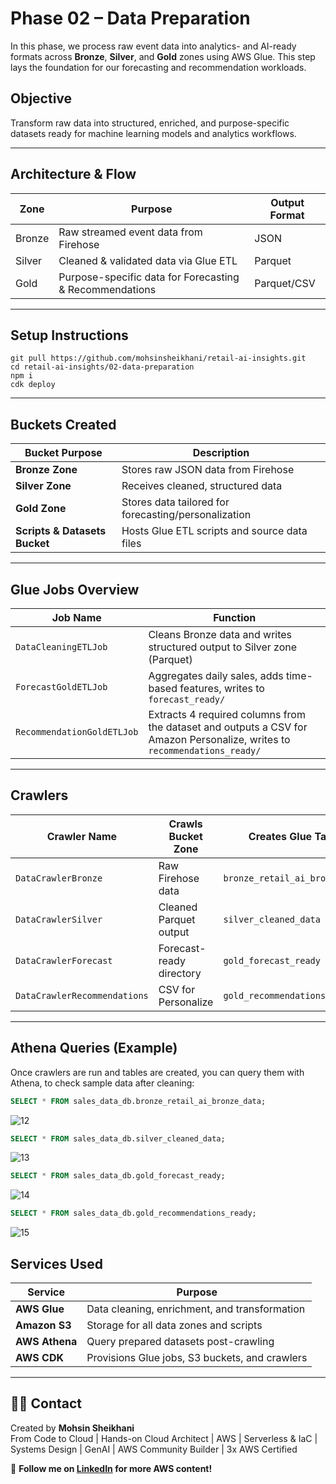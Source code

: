 # Phase 02 – Data Preparation

In this phase, we process raw event data into analytics- and AI-ready formats across **Bronze**, **Silver**, and **Gold** zones using AWS Glue. This step lays the foundation for our forecasting and recommendation workloads.

## Objective

Transform raw data into structured, enriched, and purpose-specific datasets ready for machine learning models and analytics workflows.

---

## Architecture & Flow

| Zone     | Purpose                                                  | Output Format |
|----------|----------------------------------------------------------|---------------|
| Bronze   | Raw streamed event data from Firehose                    | JSON          |
| Silver   | Cleaned & validated data via Glue ETL                    | Parquet       |
| Gold     | Purpose-specific data for Forecasting & Recommendations | Parquet/CSV   |

---

## Setup Instructions

```
git pull https://github.com/mohsinsheikhani/retail-ai-insights.git
cd retail-ai-insights/02-data-preparation
npm i
cdk deploy
```

---

## Buckets Created

| Bucket Purpose                      | Description                                   |
|------------------------------------|-----------------------------------------------|
| **Bronze Zone**                    | Stores raw JSON data from Firehose            |
| **Silver Zone**                    | Receives cleaned, structured data             |
| **Gold Zone**                      | Stores data tailored for forecasting/personalization |
| **Scripts & Datasets Bucket**     | Hosts Glue ETL scripts and source data files  |

---

## Glue Jobs Overview

| Job Name                | Function                                                                 |
|-------------------------|--------------------------------------------------------------------------|
| `DataCleaningETLJob`       | Cleans Bronze data and writes structured output to Silver zone (Parquet) |
| `ForecastGoldETLJob`    | Aggregates daily sales, adds time-based features, writes to `forecast_ready/` |
| `RecommendationGoldETLJob` | Extracts 4 required columns from the dataset and outputs a CSV for Amazon Personalize, writes to `recommendations_ready/` |

---

## Crawlers

| Crawler Name         | Crawls Bucket Zone       | Creates Glue Table        |
|----------------------|--------------------------|----------------------------|
| `DataCrawlerBronze`     | Raw Firehose data         | `bronze_retail_ai_bronze_data`            |
| `DataCrawlerSilver`     | Cleaned Parquet output    | `silver_cleaned_data`     |
| `DataCrawlerForecast`   | Forecast-ready directory  | `gold_forecast_ready`       |
| `DataCrawlerRecommendations`  | CSV for Personalize       | `gold_recommendations_ready`      |

---

## Athena Queries (Example)

Once crawlers are run and tables are created, you can query them with Athena, to check sample data after cleaning:

```sql
SELECT * FROM sales_data_db.bronze_retail_ai_bronze_data;
```
![12](https://github.com/user-attachments/assets/50df5028-6d97-4cf8-8bd8-1c53e7c4341c)


```sql
SELECT * FROM sales_data_db.silver_cleaned_data;
```
![13](https://github.com/user-attachments/assets/6c2389a6-ec85-4894-b48a-9b645ba3ea3d)

```sql
SELECT * FROM sales_data_db.gold_forecast_ready;
```
![14](https://github.com/user-attachments/assets/dfa87647-14a6-4e6f-9476-996ebd65372e)

```sql
SELECT * FROM sales_data_db.gold_recommendations_ready;
```
![15](https://github.com/user-attachments/assets/9a6d74de-d388-4a56-b9c5-7b322a59d128)


## Services Used

| Service              | Purpose                                               |
| -------------------- | ----------------------------------------------------- |
| **AWS Glue** | Data cleaning, enrichment, and transformation                                  |
| **Amazon S3**        | Storage for all data zones and scripts |
| **AWS Athena**  | Query prepared datasets post-crawling          |
| **AWS CDK**          | Provisions Glue jobs, S3 buckets, and crawlers                |

---

## 🙋‍♂️ Contact

Created by **Mohsin Sheikhani**  
From Code to Cloud | Hands-on Cloud Architect | AWS | Serverless & IaC | Systems Design | GenAI | AWS Community Builder | 3x AWS Certified

🚀 **Follow me on [LinkedIn](https://www.linkedin.com/in/mohsin-sheikhani/) for more AWS content!**
